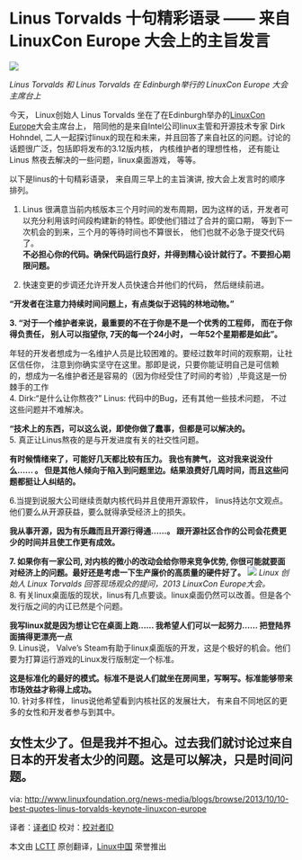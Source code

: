 Linus Torvalds 十句精彩语录 —— 来自 LinuxCon Europe 大会上的主旨发言
================================================================================
![](http://www.linux.com/images/stories/41373/Linus-and-Dirk.jpg)

*Linus Torvalds 和 Linus Torvalds 在 Edinburgh举行的 LinuxCon Europe 大会主席台上*

今天， Linux创始人 Linus Torvalds 坐在了在Edinburgh举办的[LinuxCon Europe][1]大会主席台上，
陪同他的是来自Intel公司linux主管和开源技术专家 Dirk Hohndel, 二人一起探讨linux的现在和未来，并且回答了来自社区的问题。讨论的话题很广泛，包括即将发布的3.12版内核， 内核维护者的理想性格，
还有能让 Linus 熬夜去解决的一些问题，linux桌面游戏， 等等。
 
以下是linus的十句精彩语录， 来自周三早上的主旨演讲, 按大会上发言时的顺序排列。

1. Linus 很满意当前内核版本三个月时间的发布周期，因为这样的话，开发者可以充分利用该时间段构建新的特性。即使他们错过了合并的窗口期， 等到下一次机会的到来，三个月的等待时间也不算很长， 他们也就不必急于提交代码了。  
**不必担心你的代码。确保代码运行良好，并得到精心设计就行了。不要担心期限问题。**  


2. 快速变更的步调还允许开发人员快速合并他们的代码， 然后继续前进。
 
**“开发者在注意力持续时间问题上，有点类似于迟钝的林地动物。”**

**3. “对于一个维护者来说，最重要的不在于你是不是一个优秀的工程师， 而在于你得负责任， 别人可以指望你, 7天的每一个24小时， 一年52个星期都是如此”。** 
 
年轻的开发者想成为一名维护人员是比较困难的。要经过数年时间的观察期，让社区信任你， 注意到你确实坚守在这里。那即是说，只要你能证明自己是可信赖的，想成为一名维护者还是容易的（因为你经受住了时间的考验）,毕竟这是一份棘手的工作                   
4. 	Dirk:“是什么让你熬夜?”
Linus: 代码中的Bug，还有其他一些技术问题， 不过这些问题并不难解决。

**“技术上的东西，可以这么说，即使你做了蠢事，但都是可以解决的。**   
5. 真正让Linus熬夜的是与开发进度有关的社交性问题。

**有时候情绪来了，可能好几天都比较有压力。 我也有脾气， 这对我来说没什么…… 。 但是其他人倾向于陷入到问题里边。结果浪费好几周时间，而且这些问题都挺让人纠结的。**  
      
6.当提到说服大公司继续贡献内核代码并且使用开源软件， linus持达尔文观点。他们要么从开源获益，要么就得承受经济上的损失。  

**我从事开源，因为有乐趣而且开源行得通……。 跟开源社区合作的公司会花费更少的时间并且使工作更有成效。**  

**7. 如果你有一家公司, 对内核的微小的改动会给你带来竞争优势, 你很可能就要面对经济上的问题。最好还是考虑一下生产廉价的高质量的硬件好了。**
![](http://www.linux.com/images/stories/41373/Linus-Torvalds-LinuxCon-Europe.jpg)
*Linux 创始人 Linux Torvalds 回答现场观众的提问，2013 LinuxCon Europe大会。*  
8. 有关linux桌面版的现状，linus有几点要谈。linux桌面仍然可以改善。但是各个发行版之间的内讧已然是个问题。

**我写linux就是因为想让它在桌面上跑……  我希望人们可以一起努力…… 把登陆界面搞得更漂亮一点**   
9.  Linus说， Valve’s Steam有助于linux桌面版的开发，这是个极好的机会。他们要为打算运行游戏的Linux发行版制定一个标准。

**这是标准化的最好的模式。标准不是说人们就坐在房间里，写啊写。标准能够带来市场效益才称得上成功。**  
10. 针对多样性， linus说他希望看到内核社区的发展壮大， 有来自不同地区的更多的女性和开发者参与到其中。

**女性太少了。但是我并不担心。过去我们就讨论过来自日本的开发者太少的问题。这是可以解决，只是时间问题。**
--------------------------------------------------------------------------------

via: http://www.linuxfoundation.org/news-media/blogs/browse/2013/10/10-best-quotes-linus-torvalds-keynote-linuxcon-europe

译者：[译者ID](https://github.com/l3b2w1) 校对：[校对者ID](https://github.com/校对者ID)

本文由 [LCTT](https://github.com/LCTT/TranslateProject) 原创翻译，[Linux中国](http://linux.cn/) 荣誉推出

[1]:http://events.linuxfoundation.org/events/linuxcon-europe
